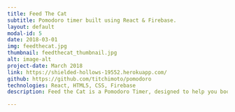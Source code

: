 ```yaml
---
title: Feed The Cat
subtitle: Pomodoro timer built using React & Firebase.
layout: default
modal-id: 5
date: 2018-03-01
img: feedthecat.jpg
thumbnail: feedthecat_thumbnail.jpg
alt: image-alt
project-date: March 2018
link: https://shielded-hollows-19552.herokuapp.com/
github: https://github.com/titchimoto/pomodoro
technologies: React, HTML5, CSS, Firebase
description: Feed the Cat is a Pomodoro Timer, designed to help you boost productivity and master time-management. It is built in React, with Firebase used to store user tasks.

---
```

